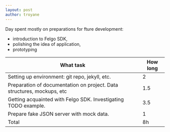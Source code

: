 ```yaml
---
layout: post
author: troyane
---
```


Day spent mostly on preparations for fture development:
* introduction to Felgo SDK, 
* polishing the idea of application,
* prototyping


| What task                                                                	| How long 	|
|------------------------------------------------------------------------	|----------	|
| Setting up environment: git repo, jekyll, etc.                         	|     2    	|
| Preparation of documentation on project. Data structures, mockups, etc 	|    1.5   	|
| Getting acquainted with Felgo SDK. Investigating TODO example.         	|    3.5   	|
| Prepare fake JSON server with mock data.                               	|     1    	|
|                                                                  Total 	|    8h    	|
